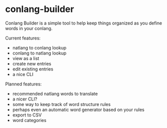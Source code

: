 # conlang-builder
Conlang Builder is a simple tool to help keep things organized as you define words in your conlang.

Current features:
* natlang to conlang lookup
* conlang to natlang lookup
* view as a list
* create new entries
* edit existing entries
* a nice CLI

Planned features:
* recommended natlang words to translate
* a nicer CLI?
* some way to keep track of word structure rules
* perhaps even an automatic word generator based on your rules
* export to CSV
* word categories

